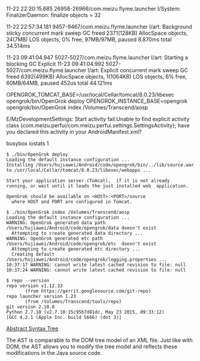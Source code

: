 
11-22 22:20:15.685 26958-26966/com.meizu.flyme.launcher I/System: FinalizerDaemon: finalize objects = 32

11-22 22:57:34.181 9457-9467/com.meizu.flyme.launcher I/art: Background sticky concurrent mark sweep GC freed 2371(128KB) AllocSpace objects, 24(7MB) LOS objects, 0% free, 97MB/97MB, paused 8.870ms total 34.514ms

11-23 09:41:04.947 5027-5027/com.meizu.flyme.launcher I/art: Starting a blocking GC Explicit
11-23 09:41:04.992 5027-5027/com.meizu.flyme.launcher I/art: Explicit concurrent mark sweep GC freed 6392(499KB) AllocSpace objects, 1(1064KB) LOS objects, 6% free, 60MB/64MB, paused 452us total 44.121ms

OPENGROK_TOMCAT_BASE=/usr/local/Cellar/tomcat/8.0.23/libexec opengrok/bin/OpenGrok deploy
OPENGROK_INSTANCE_BASE=opengrok opengrok/bin/OpenGrok index /Volumes/Transcend/aosp


E/MzDevelopmentSettings: Start activity fail:Unable to find explicit activity class {com.meizu.perfui/com.meizu.perfui.settings.SettingsActivity}; have you declared this activity in your AndroidManifest.xml?

busybox iostats 1


```
$ ./bin/OpenGrok deploy
Loading the default instance configuration ...
Installing /Users/hujiawei/Android/code/opengrok/bin/../lib/source.war to /usr/local/Cellar/tomcat/8.0.23/libexec/webapps ...

Start your application server (Tomcat),  if it is not already
running, or wait until it loads the just installed web  application.

OpenGrok should be available on <HOST>:<PORT>/source
  where HOST and PORT are configured in Tomcat.
```



```
$ ./bin/OpenGrok index /Volumes/Transcend/aosp
Loading the default instance configuration ...
WARNING: OpenGrok generated data path /Users/hujiawei/Android/code/opengrok/data doesn't exist
  Attempting to create generated data directory ...
WARNING: OpenGrok generated etc path /Users/hujiawei/Android/code/opengrok/etc  doesn't exist
  Attempting to create generated etc directory ...
  Creating default /Users/hujiawei/Android/code/opengrok/logging.properties ...
10:37:17 WARNING: cannot write latest cached revision to file: null
10:37:24 WARNING: cannot write latest cached revision to file: null
```

```
$ repo --version
repo version v1.12.33
       (from https://gerrit.googlesource.com/git-repo)
repo launcher version 1.23
       (from /Volumes/Transcend/tools/repo)
git version 2.10.0
Python 2.7.10 (v2.7.10:15c95b7d81dc, May 23 2015, 09:33:12)
[GCC 4.2.1 (Apple Inc. build 5666) (dot 3)]
```

[Abstract Syntax Tree](http://www.eclipse.org/articles/Article-JavaCodeManipulation_AST/)

The AST is comparable to the DOM tree model of an XML file. Just like with DOM, the AST allows you to modify the tree model and reflects these modifications in the Java source code.
